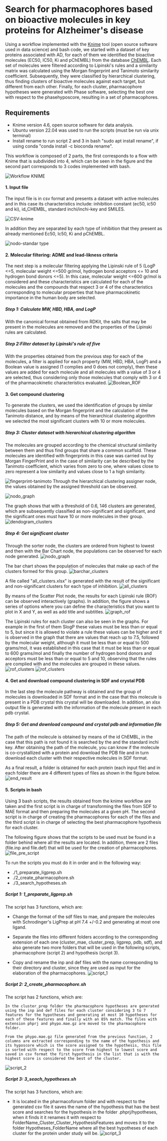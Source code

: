 # Search for pharmacophores based on bioactive molecules in key proteins for Alzheimer's disease

Using a workflow implemented with the [Knime](https://www-knime-com.translate.goog/?_x_tr_sl=auto&_x_tr_tl=es&_x_tr_hl=es-419)
 tool (open source software used in data science) and bash code, we started with a dataset of key proteins associated with AD, for each of them we identified the bioactive molecules (EC50, IC50, Ki and pChEMBL) from the database [ChEMBL](https://www.ebi.ac.uk/chembl/). Each set of molecules were filtered according to Lipinski's rules and a similarity matrix was calculated using the Morgan fingerprint and Tanimoto similarity coefficient. Subsequently, they were classified by hierarchical clustering, thus finding clusters of bioactive molecules against each target, but different from each other. Finally, for each cluster, pharmacophore hypotheses were generated with Phase software, selecting the best one with respect to the phasehyposcore, resulting in a set of pharmacophores.

## Requirements
- Knime version 4.6, open source software for data analysis.
- Ubuntu version 22.04 was used to run the scripts (must be run via unix terminal)
- Install rename to run script 2 and 3 in bash "sudo apt install rename", if using conda "conda install -c bioconda rename".
 
This workflow is composed of 2 parts, the first corresponds to a flow with Knime that is subdivided into 4, which can be seen in the figure and the second part corresponds to 3 codes implemented with bash. 

 ![Workflow KNIME](fig1.png)

 
  #### 1. Input file
The input file is in csv format and presents a dataset with active molecules and in this case its characteristics include: inhibition constant (ec50, ic50 and ki), id_CHEMBL, standard inchi/inchi-key and SMILES.

 ![CSV-knime](fig_2.png)

In addition they are separated by each type of inhibition that they present as already mentioned Ec50, Ic50, Ki and pChEMBL.

 ![nodo-standar type](fig3.png)
  
#### 2. Molecular filtering: ADME and lead-likness criteria

The next step is a molecular filtering applying the Lipinski rule of 5 (LogP <=5, molecular weight <=500 gr/mol, hydrogen bond acceptors <= 10 and hydrogen bond donors <=5). In this case, molecular weight <=600 gr/mol is considered and these characteristics are calculated for each of the molecules and the compounds that respect 3 or 4 of the characteristics corresponding to molecular properties that have pharmacokinetic importance in the human body are selected.

##### Step 1: Calculate MW, HBD, HBA, and LogP
With the canonical format obtained from RDKit, the salts that may be present in the molecules are removed and the properties of the Lipinski rules are calculated.

##### Step 2:Filter dataset by Lipinski's rule of five
With the properties obtained from the previous step for each of the molecules, a filter is applied for each property (MW, HBD, HBA, LogP) and a Boolean value is assigned (1 complies and 0 does not comply), then these values are added for each molecule and all molecules with a value of 3 or 4 are selected, thus considering only those molecules that comply with 3 or 4 of the pharmacokinetic characteristics evaluated.
 ![Boolean_ROF](fig15.png)
   
#### 3. Get compound clustering
To generate the clusters, we used the identification of groups by similar molecules based on the Morgan fingerprint and the calculation of the Tanimoto distance, and by means of the hierarchical clustering algorithm we selected the most significant clusters with 10 or more molecules.

##### Step 3: Cluster dataset with hierarchical clustering algorithm
The molecules are grouped according to the chemical structural similarity between them and thus find groups that share a common scaffold. These molecules are identified with fingerprints in this case was carried out by Morgan FingerPrint and in the case of similarity can be described by the Tanimoto coefficient, which varies from zero to one, where values close to zero represent a low similarity and values close to 1 a high similarity.

 ![fingerprint-tanimoto](fig_4.png)
 Through the hierarchical clustering assigner node, the values obtained by the assigned threshold can be observed.
 
![nodo_graph](fig16.png)

The graph shows that with a threshold of 0.6, 146 clusters are generated, which are subsequently classified as non-significant and significant, and the significant ones must have 10 or more molecules in their group.
![dendogram_clusters](fig_5.png)

##### Step 4: Get significant cluster 
Through the sorter node, the clusters are ordered from highest to lowest and then with the Bar Chart node, the populations can be observed for each node generated.
![nodo_graph](fig17.png)

The bar chart shows the population of molecules that make up each of the clusters formed for this group. 
![barchar_clusters](fig_6.png)

A file called "all_clusters.xlsx" is generated with the result of the significant and non-significant clusters for each type of inhibition.
![all_clusters](fig9.png)

By means of the Scatter Plot node, the results for each Lipinski rule (ROF) can be observed interactively (graphs). In addition, the figure shows a series of options where you can define the characteristics that you want to plot in X and Y, as well as add title and subtitles.
![graph_rof](fig18.png)

The Lipinski rules for each cluster can also be seen in the graphs. For example in the first of them SlogP these values must be less than or equal to 5, but since it is allowed to violate a rule these values can be higher and it is observed in the graph that there are values that reach up to 7.5, followed by the molecular weight, although it must be less than or equal to 500 grams/mol, it was established in this case that it must be less than or equal to 600 grams/mol and finally the number of hydrogen bond donors and acceptors must be less than or equal to 5 and 10, observing that the rules are complied with and the molecules are grouped in these values.
![rof_clusters](fig7.png)
![rof_clusters](fig8.png)
   
#### 4. Get and download compound clustering in SDF and crystal PDB
In the last step the molecule pathway is obtained and the group of molecules is downloaded in SDF format and in the case that this molecule is present in a PDB crystal this crystal will be downloaded. In addition, an xlsx output file is generated with the information of the molecule present in each pdb crystal.

##### Step 5: Get and download compound and crystal pdb and information file
The path of the molecule is obtained by means of the id ChEMBL, in the case that this path is not found it is searched by the and the standard inchi key. After obtaining the path of the molecule, you can know if the molecule is co-crystallized with a protein and download the PDB file and in turn download each cluster with their respective molecules in SDF format.


As a final result, a folder is obtained for each protein (each input file) and in each folder there are 4 different types of files as shown in the figure below.
![end_result](fig10.png)



#### 5. Scripts in bash
Using 3 bash scripts, the results obtained from the knime workflow are taken and the first script is in charge of transforming the files from SDF to MAE format and then preparing the molecules at a given pH. The second script is in charge of creating the pharmacophores for each of the files and the third script is in charge of selecting the best pharmacophore hypothesis for each cluster. 

The following figure shows that the scripts to be used must be found in a folder behind where all the results are located. In addition, there are 2 files (file.inp and file.def) that will be used for the creation of pharmacophores.
![file_pre_script](fig11.png)

To run the scripts you must do it in order and in the following way:
- ./1_preparate_ligprep.sh
- ./2_create_pharmacophore.sh
- ./3_search_hypotheses.sh


##### Script 1: 1_preparate_ligprep.sh
The script has 3 functions, which are:

- Change the format of the sdf files to mae, and prepare the molecules with Schrodinger's LigPrep at pH 7.4 +/-0.2 and generating at most one ligand.

 - Separate the files into different folders according to the corresponding extension of each one (cluster_mae, cluster_prep, ligprep, pdb, sdf), and also generate two more folders that will be used in the following scripts, pharmacophore (script 2) and hypothesis (script 3).

- Copy and rename the inp and def files with the name corresponding to their directory and cluster, since they are used as input for the elaboration of the pharmacophores.
![script_1](fig12.png)


##### Script 2: 2_create_pharmacophore.sh
The script has 2 functions, which are:

    In the cluster_prep folder the pharmacophore hypotheses are generated using the inp and def files for each cluster considering 3 to 7 features for the hypotheses and generating at most 10 hypotheses for each of these features and finally with an 85% match. The files with extension phprj and phypo.mae.gz are moved to the pharmacophore folder.

    From the phypo.mae.gz file generated from the previous function, 2 columns are extracted corresponding to the name of the hypothesis and its hyposcore which is the score assigned to the hypothesis, this file is sorted with respect to the score from highest to lowest score and saved in csv format the first hypothesis in the list that is with the highest score is considered the best of the cluster.
![script_2](fig13.png)


##### Script 3: 3_seach_hypotheses.sh
The script has 3 functions, which are: 

- It is located in the pharmacoforum folder and with respect to the generated csv file it saves the name of the hypothesis that has the best score and searches for the hypothesis in the folder .phprj/hypotheses, when it finds it it renames it with respect to FolderName_Cluster_Cluster_HypothesisFeatures and moves it to the folder Hypotheses_FolderName where all the best hypotheses of each cluster for the protein under study will be.
![script_3](fig14.png)

